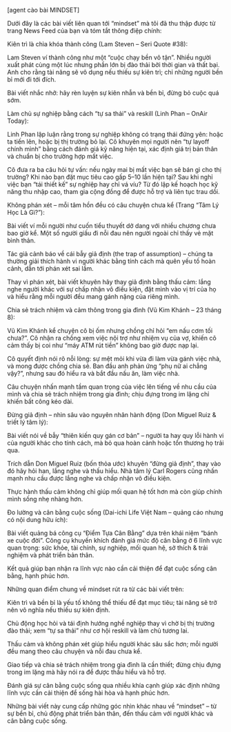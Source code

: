
[agent cào bài MINDSET]

  

Dưới đây là các bài viết liên quan tới “mindset” mà tôi đã thu thập được từ trang News Feed của bạn và tóm tắt thông điệp chính:

Kiên trì là chìa khóa thành công (Lam Steven – Seri Quote #38):

Lam Steven ví thành công như một “cuộc chạy bền vô tận”. Nhiều người xuất phát cùng một lúc nhưng phần lớn bị đào thải bởi thời gian và thất bại. Anh cho rằng tài năng sẽ vô dụng nếu thiếu sự kiên trì; chỉ những người bền bỉ mới đi tới đích.

Bài viết nhắc nhở: hãy rèn luyện sự kiên nhẫn và bền bỉ, đừng bỏ cuộc quá sớm.

Làm chủ sự nghiệp bằng cách “tự sa thải” và reskill (Linh Phan – OnAir Today):

Linh Phan lập luận rằng trong sự nghiệp không có trạng thái đứng yên: hoặc ta tiến lên, hoặc bị thị trường bỏ lại. Cô khuyên mọi người nên “tự layoff chính mình” bằng cách đánh giá kỹ năng hiện tại, xác định giá trị bản thân và chuẩn bị cho trường hợp mất việc.

Cô đưa ra ba câu hỏi tự vấn: nếu ngày mai bị mất việc bạn sẽ bán gì cho thị trường? Khi nào bạn đặt mục tiêu cao gấp 5–10 lần hiện tại? Sau khi nghỉ việc bạn “tái thiết kế” sự nghiệp hay chỉ vá víu? Từ đó lập kế hoạch học kỹ năng thu nhập cao, tham gia cộng đồng để được hỗ trợ và liên tục trau dồi.

Không phán xét – mỗi tâm hồn đều có câu chuyện chưa kể (Trang “Tâm Lý Học Là Gì?”):

Bài viết ví mỗi người như cuốn tiểu thuyết dở dang với nhiều chương chưa bao giờ kể. Một số người giấu đi nỗi đau nên người ngoài chỉ thấy vẻ mặt bình thản.

Tác giả cảnh báo về cái bẫy giả định (the trap of assumption) – chúng ta thường giải thích hành vi người khác bằng tính cách mà quên yếu tố hoàn cảnh, dẫn tới phán xét sai lầm.

Thay vì phán xét, bài viết khuyên hãy thay giả định bằng thấu cảm: lắng nghe người khác với sự chấp nhận vô điều kiện, đặt mình vào vị trí của họ và hiểu rằng mỗi người đều mang gánh nặng của riêng mình.

Chia sẻ trách nhiệm và cảm thông trong gia đình (Vũ Kim Khánh – 23 tháng 8):

Vũ Kim Khánh kể chuyện cô bị ốm nhưng chồng chỉ hỏi “em nấu cơm tối chưa?”. Cô nhận ra chồng xem việc nội trợ như nhiệm vụ của vợ, khiến cô cảm thấy bị coi như “máy ATM rút tiền” không bao giờ được nạp lại.

Cô quyết định nói rõ nỗi lòng: sự mệt mỏi khi vừa đi làm vừa gánh việc nhà, và mong được chồng chia sẻ. Ban đầu anh phản ứng “phụ nữ ai chẳng vậy?”, nhưng sau đó hiểu ra và bắt đầu nấu ăn, làm việc nhà.

Câu chuyện nhấn mạnh tầm quan trọng của việc lên tiếng về nhu cầu của mình và chia sẻ trách nhiệm trong gia đình; chịu đựng trong im lặng chỉ khiến bất công kéo dài.

Đừng giả định – nhìn sâu vào nguyên nhân hành động (Don Miguel Ruiz & triết lý tâm lý):

Bài viết nói về bẫy “thiên kiến quy gán cơ bản” – người ta hay quy lỗi hành vi của người khác cho tính cách, mà bỏ qua hoàn cảnh hoặc tổn thương họ trải qua.

Trích dẫn Don Miguel Ruiz (bốn thỏa ước) khuyên “đừng giả định”, thay vào đó hãy hỏi han, lắng nghe và thấu hiểu. Nhà tâm lý Carl Rogers cũng nhấn mạnh nhu cầu được lắng nghe và chấp nhận vô điều kiện.

Thực hành thấu cảm không chỉ giúp mối quan hệ tốt hơn mà còn giúp chính mình sống nhẹ nhàng hơn.

Đo lường và cân bằng cuộc sống (Dai-ichi Life Việt Nam – quảng cáo nhưng có nội dung hữu ích):

Bài viết quảng bá công cụ “Điểm Tựa Cân Bằng” dựa trên khái niệm “bánh xe cuộc đời”. Công cụ khuyến khích đánh giá mức độ cân bằng ở 6 lĩnh vực quan trọng: sức khỏe, tài chính, sự nghiệp, mối quan hệ, sở thích & trải nghiệm và phát triển bản thân.

Kết quả giúp bạn nhận ra lĩnh vực nào cần cải thiện để đạt cuộc sống cân bằng, hạnh phúc hơn.

Những quan điểm chung về mindset rút ra từ các bài viết trên:

Kiên trì và bền bỉ là yếu tố không thể thiếu để đạt mục tiêu; tài năng sẽ trở nên vô nghĩa nếu thiếu sự kiên định.

Chủ động học hỏi và tái định hướng nghề nghiệp thay vì chờ bị thị trường đào thải; xem “tự sa thải” như cơ hội reskill và làm chủ tương lai.

Thấu cảm và không phán xét giúp hiểu người khác sâu sắc hơn; mỗi người đều mang theo câu chuyện và nỗi đau chưa kể.

Giao tiếp và chia sẻ trách nhiệm trong gia đình là cần thiết; đừng chịu đựng trong im lặng mà hãy nói ra để được thấu hiểu và hỗ trợ.

Đánh giá sự cân bằng cuộc sống qua nhiều khía cạnh giúp xác định những lĩnh vực cần cải thiện để sống hài hòa và hạnh phúc hơn.

Những bài viết này cung cấp những góc nhìn khác nhau về “mindset” – từ sự bền bỉ, chủ động phát triển bản thân, đến thấu cảm với người khác và cân bằng cuộc sống.
